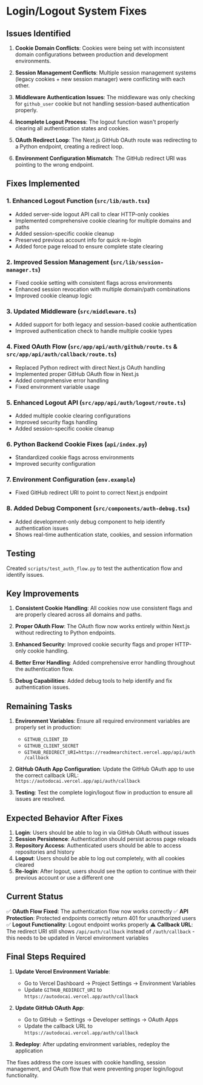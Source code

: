 # Login/Logout System Fixes

## Issues Identified

1. **Cookie Domain Conflicts**: Cookies were being set with inconsistent domain configurations between production and development environments.

2. **Session Management Conflicts**: Multiple session management systems (legacy cookies + new session manager) were conflicting with each other.

3. **Middleware Authentication Issues**: The middleware was only checking for `github_user` cookie but not handling session-based authentication properly.

4. **Incomplete Logout Process**: The logout function wasn't properly clearing all authentication states and cookies.

5. **OAuth Redirect Loop**: The Next.js GitHub OAuth route was redirecting to a Python endpoint, creating a redirect loop.

6. **Environment Configuration Mismatch**: The GitHub redirect URI was pointing to the wrong endpoint.

## Fixes Implemented

### 1. Enhanced Logout Function (`src/lib/auth.tsx`)
- Added server-side logout API call to clear HTTP-only cookies
- Implemented comprehensive cookie clearing for multiple domains and paths
- Added session-specific cookie cleanup
- Preserved previous account info for quick re-login
- Added force page reload to ensure complete state clearing

### 2. Improved Session Management (`src/lib/session-manager.ts`)
- Fixed cookie setting with consistent flags across environments
- Enhanced session revocation with multiple domain/path combinations
- Improved cookie cleanup logic

### 3. Updated Middleware (`src/middleware.ts`)
- Added support for both legacy and session-based cookie authentication
- Improved authentication check to handle multiple cookie types

### 4. Fixed OAuth Flow (`src/app/api/auth/github/route.ts` & `src/app/api/auth/callback/route.ts`)
- Replaced Python redirect with direct Next.js OAuth handling
- Implemented proper GitHub OAuth flow in Next.js
- Added comprehensive error handling
- Fixed environment variable usage

### 5. Enhanced Logout API (`src/app/api/auth/logout/route.ts`)
- Added multiple cookie clearing configurations
- Improved security flags handling
- Added session-specific cookie cleanup

### 6. Python Backend Cookie Fixes (`api/index.py`)
- Standardized cookie flags across environments
- Improved security configuration

### 7. Environment Configuration (`env.example`)
- Fixed GitHub redirect URI to point to correct Next.js endpoint

### 8. Added Debug Component (`src/components/auth-debug.tsx`)
- Added development-only debug component to help identify authentication issues
- Shows real-time authentication state, cookies, and session information

## Testing

Created `scripts/test_auth_flow.py` to test the authentication flow and identify issues.

## Key Improvements

1. **Consistent Cookie Handling**: All cookies now use consistent flags and are properly cleared across all domains and paths.

2. **Proper OAuth Flow**: The OAuth flow now works entirely within Next.js without redirecting to Python endpoints.

3. **Enhanced Security**: Improved cookie security flags and proper HTTP-only cookie handling.

4. **Better Error Handling**: Added comprehensive error handling throughout the authentication flow.

5. **Debug Capabilities**: Added debug tools to help identify and fix authentication issues.

## Remaining Tasks

1. **Environment Variables**: Ensure all required environment variables are properly set in production:
   - `GITHUB_CLIENT_ID`
   - `GITHUB_CLIENT_SECRET`
   - `GITHUB_REDIRECT_URI=https://readmearchitect.vercel.app/api/auth/callback`

2. **GitHub OAuth App Configuration**: Update the GitHub OAuth app to use the correct callback URL: `https://autodocai.vercel.app/api/auth/callback`

3. **Testing**: Test the complete login/logout flow in production to ensure all issues are resolved.

## Expected Behavior After Fixes

1. **Login**: Users should be able to log in via GitHub OAuth without issues
2. **Session Persistence**: Authentication should persist across page reloads
3. **Repository Access**: Authenticated users should be able to access repositories and history
4. **Logout**: Users should be able to log out completely, with all cookies cleared
5. **Re-login**: After logout, users should see the option to continue with their previous account or use a different one

## Current Status

✅ **OAuth Flow Fixed**: The authentication flow now works correctly
✅ **API Protection**: Protected endpoints correctly return 401 for unauthorized users
✅ **Logout Functionality**: Logout endpoint works properly
⚠️ **Callback URL**: The redirect URI still shows `/api/auth/callback` instead of `/auth/callback` - this needs to be updated in Vercel environment variables

## Final Steps Required

1. **Update Vercel Environment Variable**: 
   - Go to Vercel Dashboard → Project Settings → Environment Variables
   - Update `GITHUB_REDIRECT_URI` to `https://autodocai.vercel.app/auth/callback`

2. **Update GitHub OAuth App**:
   - Go to GitHub → Settings → Developer settings → OAuth Apps
   - Update the callback URL to `https://autodocai.vercel.app/auth/callback`

3. **Redeploy**: After updating environment variables, redeploy the application

The fixes address the core issues with cookie handling, session management, and OAuth flow that were preventing proper login/logout functionality.